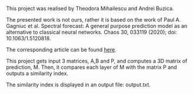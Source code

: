 This project was realised by Theodora Mihailescu and Andrei Buzica.

The presented work is not ours, rather it is based on the work of Paul A. Gagniuc et al. Spectral forecast: A general purpose prediction model as an alternative to classical neural networks. Chaos 30, 033119 (2020); doi: 10.1063/1.5120818.

The corresponding article can be found [here](https://aip.scitation.org/doi/full/10.1063/1.5120818).

This project gets input 3 matrices, A,B and P, and computes a 3D matrix of prediction, M. Then, it compares each layer of M with the matrix P and outputs a similarity index.

The similarity index is displayed in an output file: output.txt. 